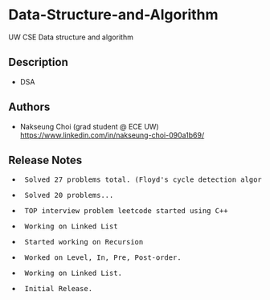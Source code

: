 # Data-Structure-and-Algorithm

UW CSE Data structure and algorithm

## Description

* DSA

## Authors

* Nakseung Choi (grad student @ ECE UW) https://www.linkedin.com/in/nakseung-choi-090a1b69/

## Release Notes

* <pre> Solved 27 problems total. (Floyd's cycle detection algorithm, hashmap/sliding window techniques)            9-07-2022 </pre>
* <pre> Solved 20 problems...                                                                                       9-05-2022 </pre>   
* <pre> TOP interview problem leetcode started using C++                                                            9-03-2022 </pre>
* <pre> Working on Linked List                                                                                      7-24-2022 </pre>
* <pre> Started working on Recursion                                                                                7-15-2022 </pre>
* <pre> Worked on Level, In, Pre, Post-order.                                                                       6-28-2022 </pre> 
* <pre> Working on Linked List.                                                                                     6-25-2022 </pre>
* <pre> Initial Release.                                                                                            6-22-2022 </pre>    
                  
